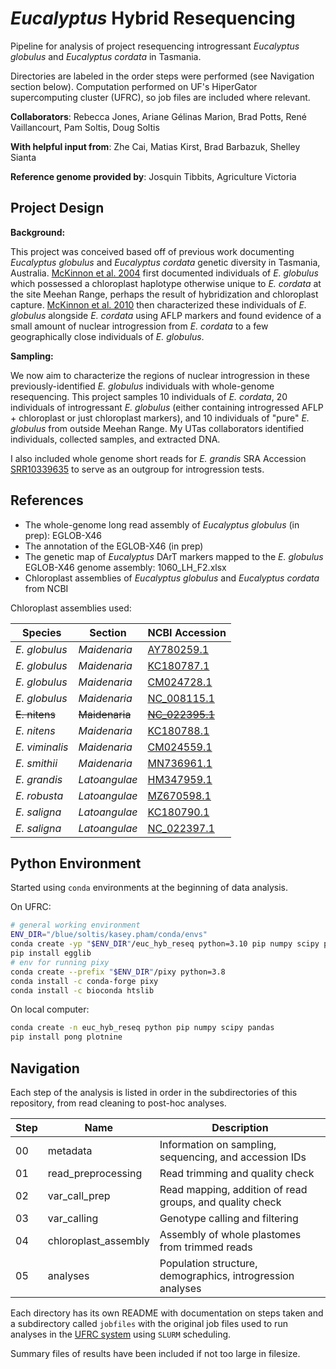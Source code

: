 # _Eucalyptus_ Hybrid Resequencing
Pipeline for analysis of project resequencing introgressant _Eucalyptus globulus_ and _Eucalyptus cordata_ in Tasmania.

Directories are labeled in the order steps were performed (see Navigation section below). Computation performed on UF's HiperGator supercomputing cluster (UFRC), so job files are included where relevant.

**Collaborators**: Rebecca Jones, Ariane Gélinas Marion, Brad Potts, René Vaillancourt, Pam Soltis, Doug Soltis

**With helpful input from**: Zhe Cai, Matias Kirst, Brad Barbazuk, Shelley Sianta

**Reference genome provided by**: Josquin Tibbits, Agriculture Victoria


## Project Design
**Background:**

This project was conceived based off of previous work documenting _Eucalyptus globulus_ and _Eucalyptus cordata_ genetic diversity in Tasmania, Australia. [McKinnon et al. 2004](https://doi.org/10.1111/j.1365-294X.2004.02364.x) first documented individuals of _E. globulus_ which possessed a chloroplast haplotype otherwise unique to _E. cordata_ at the site Meehan Range, perhaps the result of hybridization and chloroplast capture. [McKinnon et al. 2010](https://doi.org/10.1111/j.1365-294X.2010.04579.x) then characterized these individuals of _E. globulus_ alongside _E. cordata_ using AFLP markers and found evidence of a small amount of nuclear introgression from _E. cordata_ to a few geographically close individuals of _E. globulus_.

**Sampling:**

We now aim to characterize the regions of nuclear introgression in these previously-identified _E. globulus_ individuals with whole-genome resequencing. This project samples 10 individuals of _E. cordata_, 20 individuals of introgressant _E. globulus_ (either containing introgressed AFLP + chloroplast or just chloroplast markers), and 10 individuals of "pure" _E. globulus_ from outside Meehan Range. My UTas collaborators identified individuals, collected samples, and extracted DNA.

I also included whole genome short reads for _E. grandis_ SRA Accession [SRR10339635](https://www.ncbi.nlm.nih.gov/sra/SRX7049889[accn]) to serve as an outgroup for introgression tests.


## References
* The whole-genome long read assembly of _Eucalyptus globulus_ (in prep): EGLOB-X46
* The annotation of the EGLOB-X46 (in prep)
* The genetic map of _Eucalyptus_ DArT markers mapped to the _E. globulus_ EGLOB-X46 genome assembly: 1060_LH_F2.xlsx
* Chloroplast assemblies of _Eucalyptus globulus_ and _Eucalyptus cordata_ from NCBI

Chloroplast assemblies used:

| Species       | Section         | NCBI Accession                                                  |
| ------------- | --------------- | --------------------------------------------------------------- |
| _E. globulus_ | _Maidenaria_    | [AY780259.1](https://www.ncbi.nlm.nih.gov/nuccore/AY780259.1)   |
| _E. globulus_ | _Maidenaria_    | [KC180787.1](https://www.ncbi.nlm.nih.gov/nuccore/KC180787.1)   |
| _E. globulus_ | _Maidenaria_    | [CM024728.1](https://www.ncbi.nlm.nih.gov/nuccore/CM024728.1)   |
| _E. globulus_ | _Maidenaria_    | [NC_008115.1](https://www.ncbi.nlm.nih.gov/nuccore/NC_008115.1) |
| ~~E. nitens~~ | ~~Maidenaria~~ |~~[NC_022395.1](https://www.ncbi.nlm.nih.gov/nuccore/NC_022395.1)~~|
| _E. nitens_   | _Maidenaria_    | [KC180788.1](https://www.ncbi.nlm.nih.gov/nuccore/KC180788.1)   |
| _E. viminalis_| _Maidenaria_    | [CM024559.1](https://www.ncbi.nlm.nih.gov/nuccore/CM024559.1)   |
| _E. smithii_  | _Maidenaria_    | [MN736961.1](https://www.ncbi.nlm.nih.gov/nuccore/MN736961)     |
| _E. grandis_  | _Latoangulae_   | [HM347959.1](https://www.ncbi.nlm.nih.gov/nuccore/HM347959.1)   |
| _E. robusta_  | _Latoangulae_   | [MZ670598.1](https://www.ncbi.nlm.nih.gov/nuccore/MZ670598.1)   |
| _E. saligna_  | _Latoangulae_   | [KC180790.1](https://www.ncbi.nlm.nih.gov/nuccore/KC180790)     |
| _E. saligna_  | _Latoangulae_   | [NC_022397.1](https://www.ncbi.nlm.nih.gov/nuccore/NC_022397.1) |


## Python Environment
Started using `conda` environments at the beginning of data analysis. 

On UFRC:
```bash
# general working environment
ENV_DIR="/blue/soltis/kasey.pham/conda/envs"
conda create -yp "$ENV_DIR"/euc_hyb_reseq python=3.10 pip numpy scipy pandas plotnine
pip install egglib
# env for running pixy
conda create --prefix "$ENV_DIR"/pixy python=3.8
conda install -c conda-forge pixy
conda install -c bioconda htslib
```

On local computer:
```bash
conda create -n euc_hyb_reseq python pip numpy scipy pandas
pip install pong plotnine
```

## Navigation
Each step of the analysis is listed in order in the subdirectories of this repository, from read cleaning to post-hoc analyses.

| Step | Name               | Description                                              |
| ---- | ------------------ | -------------------------------------------------------- |
| 00   | metadata           | Information on sampling, sequencing, and accession IDs   |
| 01   | read_preprocessing | Read trimming and quality check                          |
| 02   | var_call_prep      | Read mapping, addition of read groups, and quality check |
| 03   | var_calling        | Genotype calling and filtering                           |
| 04   | chloroplast_assembly | Assembly of whole plastomes from trimmed reads         |
| 05   | analyses           | Population structure, demographics, introgression analyses |

Each directory has its own README with documentation on steps taken and a subdirectory called `jobfiles` with the original job files used to run analyses in the [UFRC system](https://www.rc.ufl.edu/) using `SLURM` scheduling.

Summary files of results have been included if not too large in filesize.